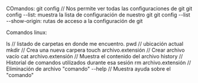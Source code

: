 COmandos:
git config  // Nos permite ver todas las configuraciones de git
git config --list: muestra la lista de configuración de nuestro git
git config --list --show-origin: rutas de acceso a la configuración de git

<!-- 
git init                                // Inicializar el repositorio

git status                              // Me muestra el estado de todos los archivos modificados o recien creados

git add                                 // Nos permite validar la informacion en el stagin(memoria ram).

git commit -m                           // Nos permite guardar los archivos añadidos en el repositorio local.(por defecto se llama MASTER).

git commit -am                          // JUnta los comandos add y commit en uno, solo funciona con archivos previamente añadidos a stagin.

git log nombre_de_archivos.extensión    // histórico de cambios con detalles

git push                                // Envía a otro repositorio remoto lo que estamos haciendo

git pull                                // Traer repositorio remoto

git checkout                            // Nos permite traer los cambios desde diferentes versiones.

git rm --cached archivo.extensión       // Remueve el o los archivos del stagin y del repo local cambiando su estado a antes de usar ("git add").

git show nombre_de_archivo.extension    // Nos muestra el nombre del ultimo commit con sus modificaciones.

git diff (idCommit) (idCommit)          // Nos permite comparar las diferentes versiones de commit.

git reset                               // Nos permite volver en el tiempo pero ya no podremos regresar a los recientes porque los borra.
    git reset --soft                        // Borramos todos el historial y los registros ed git pero mantendremos los datos que tengamos en stagin.
    git reset --hard                    // BORRA TODOOO, NO RESPETA NADA
    git reset HEAD                      // Permite sacar a los archivos del STAGIN, por si no queremos que estos se añadan al ultimo commit.

git clone URL                           // Permite clonar un proyecto desde un repositorio remoto

git fetch                               // Trae al repositorio local pero no lo copia en los archivos.

git merge                               // Permite unir las ramas que vayamos creando, ya sean de (pruebas//development) o (errores//hotfixin). 

git pull                                // Trae los cambios del remoto al repo local (hace lo que fetch y merge pero en un solo comando).
-->

Comandos linux:

ls                          // listado de carpetas en donde me encuentro.
pwd                         // ubicación actual
mkdir                       // Crea una nueva carpera
touch archivo.extensión     // Crear archivo vacío
cat archivo.extensión       // Muestra el contenido del archivo
history                     // Historial de comandos utilizados durante esa sesión
rm archivo.extensión        // Eliminación de archivo
"comando" --help            // Muestra ayuda sobre el "comando"
